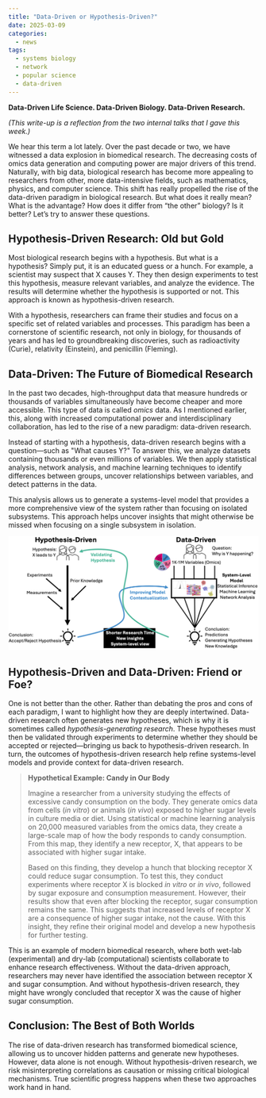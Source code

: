 ```yaml
---
title: "Data-Driven or Hypothesis-Driven?"
date: 2025-03-09
categories:
  - news
tags:
  - systems biology
  - network
  - popular science
  - data-driven
---
```



<strong>Data-Driven Life Science. Data-Driven Biology. Data-Driven Research.</strong>

<p><em>(This write-up is a reflection from the two internal talks that I gave this week.)</em></p>

<p>We hear this term a lot lately. Over the past decade or two, we have witnessed a data explosion in biomedical research. The decreasing costs of omics data generation and computing power are major drivers of this trend. Naturally, with big data, biological research has become more appealing to researchers from other, more data-intensive fields, such as mathematics, physics, and computer science. This shift has really propelled the rise of the data-driven paradigm in biological research. But what does it really mean? What is the advantage? How does it differ from “the other” biology? Is it better? Let’s try to answer these questions.</p>

<h2>Hypothesis-Driven Research: Old but Gold</h2>

<p>Most biological research begins with a hypothesis. But what is a hypothesis? Simply put, it is an educated guess or a hunch. For example, a scientist may suspect that X causes Y. They then design experiments to test this hypothesis, measure relevant variables, and analyze the evidence. The results will determine whether the hypothesis is supported or not. This approach is known as hypothesis-driven research.</p>

<p>With a hypothesis, researchers can frame their studies and focus on a specific set of related variables and processes. This paradigm has been a cornerstone of scientific research, not only in biology, for thousands of years and has led to groundbreaking discoveries, such as radioactivity (Curie), relativity (Einstein), and penicillin (Fleming).</p>

<h2>Data-Driven: The Future of Biomedical Research</h2>

<p>In the past two decades, high-throughput data that measure hundreds or thousands of variables simultaneously have become cheaper and more accessible. This type of data is called <em>omics</em> data. As I mentioned earlier, this, along with increased computational power and interdisciplinary collaboration, has led to the rise of a new paradigm: data-driven research.</p>

<p>Instead of starting with a hypothesis, data-driven research begins with a question—such as "What causes Y?" To answer this, we analyze datasets containing thousands or even millions of variables. We then apply statistical analysis, network analysis, and machine learning techniques to identify differences between groups, uncover relationships between variables, and detect patterns in the data.</p>

<p>This analysis allows us to generate a systems-level model that provides a more comprehensive view of the system rather than focusing on isolated subsystems. This approach helps uncover insights that might otherwise be missed when focusing on a single subsystem in isolation.</p>

<p align="center">
  <img src="https://raw.githubusercontent.com/muharif/PersonalBlog/master/assets/images/HDvsDD.png">
</p>

<h2>Hypothesis-Driven and Data-Driven: Friend or Foe?</h2>

<p>One is not better than the other. Rather than debating the pros and cons of each paradigm, I want to highlight how they are deeply intertwined. Data-driven research often generates new hypotheses, which is why it is sometimes called <em>hypothesis-generating research</em>. These hypotheses must then be validated through experiments to determine whether they should be accepted or rejected—bringing us back to hypothesis-driven research. In turn, the outcomes of hypothesis-driven research help refine systems-level models and provide context for data-driven research.</p>

<blockquote>
  <p><strong>Hypothetical Example: Candy in Our Body</strong></p>
  <p>Imagine a researcher from a university studying the effects of excessive candy consumption on the body. They generate omics data from cells (<em>in vitro</em>) or animals (<em>in vivo</em>) exposed to higher sugar levels in culture media or diet. Using statistical or machine learning analysis on 20,000 measured variables from the omics data, they create a large-scale map of how the body responds to candy consumption. From this map, they identify a new receptor, X, that appears to be associated with higher sugar intake.</p>

  <p>Based on this finding, they develop a hunch that blocking receptor X could reduce sugar consumption. To test this, they conduct experiments where receptor X is blocked <em>in vitro</em> or <em>in vivo</em>, followed by sugar exposure and consumption measurement. However, their results show that even after blocking the receptor, sugar consumption remains the same. This suggests that increased levels of receptor X are a consequence of higher sugar intake, not the cause. With this insight, they refine their original model and develop a new hypothesis for further testing.</p>
</blockquote>

<p>This is an example of modern biomedical research, where both wet-lab (experimental) and dry-lab (computational) scientists collaborate to enhance research effectiveness. Without the data-driven approach, researchers may never have identified the association between receptor X and sugar consumption. And without hypothesis-driven research, they might have wrongly concluded that receptor X was the cause of higher sugar consumption.</p>

<h2>Conclusion: The Best of Both Worlds</h2>

<p>The rise of data-driven research has transformed biomedical science, allowing us to uncover hidden patterns and generate new hypotheses. However, data alone is not enough. Without hypothesis-driven research, we risk misinterpreting correlations as causation or missing critical biological mechanisms. True scientific progress happens when these two approaches work hand in hand.</p>
